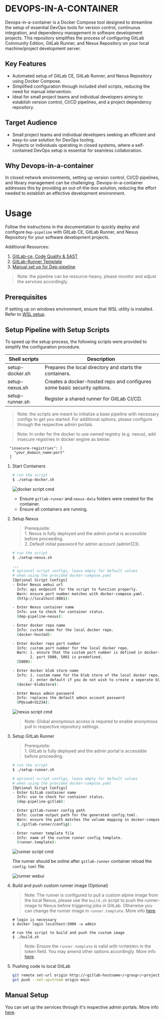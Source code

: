# DEVOPS-IN-A-CONTAINER
Devops-in-a-container is a Docker Compose tool designed to streamline the setup of essential DevOps tools for version control, continuous integration, and dependency management in software development projects. This repository simplifies the process of configuring GitLab Community Edition, GitLab Runner, and Nexus Repository on your local machine/project development server.

## Key Features
- Automated setup of GitLab CE, GitLab Runner, and Nexus Repository using Docker Compose.
- Simplified configuration through included shell scripts, reducing the need for manual intervention.
- Ideal for small project teams and individual developers aiming to establish version control, CI/CD pipelines, and a project dependency repository.

## Target Audience
- Small project teams and individual developers seeking an efficient and easy-to-use solution for DevOps tooling.
- Projects or individuals operating in closed systems, where a self-contained DevOps setup is essential for seamless collaboration.

## Why Devops-in-a-container
In closed network environments, setting up version control, CI/CD pipelines, and library management can be challenging. Devops-in-a-container addresses this by providing an out-of-the-box solution, reducing the effort needed to establish an effective development environment.

# Usage
Follow the instructions in the documentation to quickly deploy and configure `Dep-pipeline` with GitLab CE, GitLab Runner, and Nexus Repository for your software development projects.

Additional Resources:
1. [GitLab-ce, Code Quality & SAST](./GITLAB.md)
1. [GitLab-Runner Template](./RUNNER.md)
1. [Manual set up for Dep-pipeline](./MANUAL.md)

> Note: the pipeline can be resource-heavy, please monitor and adjust the services accordingly.

## Prerequisites
If setting up on windows environment, ensure that WSL utility is installed. Refer to [WSL setup](https://learn.microsoft.com/en-us/windows/wsl/install).

## Setup Pipeline with Setup Scripts
To speed up the setup process, the following scripts were provided to simplify the configuration procedure.

|Shell scripts |Description |
|----|----|
|setup-docker.sh | Prepares the local directory and starts the containers. |
|setup-nexus.sh  | Creates a docker-hosted repo and configures some basic security options.  |
|setup-runner.sh | Register a shared runner for GitLab CI/CD. | 

> Note: the scripts are meant to initialize a base pipeline with necessary configs to get you started. For additional options, please configure through the respective admin portals.

> Note: In order for the docker to use owned registry (e.g. nexus), add insecure registries in docker engine as below:
```
  "insecure-registries": [
    "your_domain_name:port"
  ] 
```

1. Start Containers
   ```sh
   # run the script
   $ ./setup-docker.sh
   ```
   ![docker script cmd](./docs/script_setup_docker.png)

   - Ensure `gitlab-runner` and `nexus-data` folders were created for the container.
   - Ensure all containers are running.

2. Setup Nexus  
    > Prerequisite:  
       1. Nexus is fully deployed and the admin portal is accessible before proceeding.  
       2. Default initial password for admin account (admin123).  


    ```sh
    # run the script
    $ ./setup-nexus.sh

    ...
    # optional script configs, leave empty for default values 
    # when using the provided docker-compose.yaml
    [Optional Script Configs]
    - Enter Nexus webui url
      Info: api endpoint for the script to function properly.
      Warn: ensure port number matches with docker-compose.yaml.
      (http://localhost:8081):

    - Enter Nexus container name
      Info: use to check for container status.
      (dep-pipeline-nexus):
    
    - Enter docker repo name
      Info: custom name for the local docker repo.
      (docker-hosted):
    
    - Enter docker repo port number
      Info: custom port number for the local docker repo.
      Warn: 1. ensure that the custom port number is defined in docker-compose.yaml.
            2. port 5000, 5001 is predefined.
      (5000):
    
    - Enter docker blob store name
      Info: 1. custom name for the blob store of the local docker repo.
            2. enter default if you do not wish to create a seperate blob store.
      (docker-blobstore):
    
    - Enter Nexus admin password
      Info: replaces the default admin account password
      (P@ssw0rd1234):
    ```
    ![nexus script cmd](./docs/script_setup_nexus.png)
    
    > Note: Global anonymous access is required to enable anonymous pull in respective repository settings. 

3. Setup GitLab Runner  
    > Prerequisite:  
       1. GitLab is fully deployed and the admin portal is accessible before proceeding.  
    
    ```sh
    # run the script
    $ ./setup-runner.sh

    # optional script configs, leave empty for default values 
    # when using the provided docker-compose.yaml
    [Optional Script Configs]
    - Enter GitLab container name
      Info: use to check for container status.
      (dep-pipeline-gitlab):

    - Enter gitlab-runner config path
      Info: custom output path for the generated config.toml.
      Warn: ensure the path matches the volume mapping in docker-compose.yaml
      (./gitlab-runner/config):

    - Enter runner template file
      Info: name of the custom runner config template.
      (runner.template):
    ```
    ![runner script cmd](./docs/script_setup_runner.png)

    The runner should be online after `gitlab-runner` container reload the `config.toml` file.

    ![runner webui](./docs/gitlab_webui_runner.png)

4. Build and push custom runner image (Optional)
    > Note: The runner is configured to pull a custom alpine image from the local Nexus, please use the `build.sh` script to push the runner-image to Nexus before triggering jobs in GitLab. Otherwise you can change the runner image in `runner.template`. More info [here](RUNNER.md).
    ```
    # login is necessary
    $ docker login localhost:5000 -u admin

    # run the script to build and push the custom image
    $ ./build.sh
    ```

    > Note: Ensure the `runner.template` is valid with `%%TOKEN%%` in the token field. You may amend other options accordingly. More info [here](RUNNER.md).

5. Pushing code to local GitLab
    ```sh
    git remote set-url origin http://<gitlab-hostname>/<group>/<project>.git
    git push --set-upstream origin main
    ```

## Manual Setup
You can set up the services through it's respective admin portals. More info [here](MANUAL.md).

